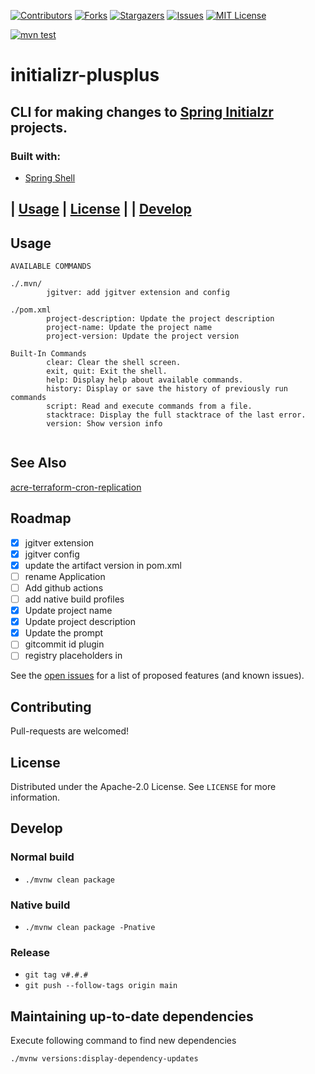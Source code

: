 [![Contributors][contributors-shield]][contributors-url]
[![Forks][forks-shield]][forks-url]
[![Stargazers][stars-shield]][stars-url]
[![Issues][issues-shield]][issues-url]
[![MIT License][license-shield]][license-url]

[![mvn test](https://github.com/dashaun/spring-initializer-next-step/actions/workflows/mvn-test.yml/badge.svg)](https://github.com/dashaun/spring-initializer-next-step/actions/workflows/mvn-test.yml)

# initializr-plusplus
## CLI for making changes to [Spring Initialzr](https://start.spring.io) projects.

### Built with:

* [Spring Shell](https://spring.io/projects/spring-shell)

## | [Usage](#usage) | [License](#license) | | [Develop](#develop)

## Usage

```text
AVAILABLE COMMANDS

./.mvn/
        jgitver: add jgitver extension and config

./pom.xml
        project-description: Update the project description
        project-name: Update the project name
        project-version: Update the project version

Built-In Commands
        clear: Clear the shell screen.
        exit, quit: Exit the shell.
        help: Display help about available commands.
        history: Display or save the history of previously run commands
        script: Read and execute commands from a file.
        stacktrace: Display the full stacktrace of the last error.
        version: Show version info
        
```


## See Also

[acre-terraform-cron-replication](https://github.com/redisgeek/acre-terraform-cron-replication)

<!-- ROADMAP -->
## Roadmap

- [X] jgitver extension
- [X] jgitver config
- [X] update the artifact version in pom.xml
- [ ] rename Application
- [ ] Add github actions
- [ ] add native build profiles
- [X] Update project name
- [X] Update project description
- [X] Update the prompt
- [ ] gitcommit id plugin
- [ ] registry placeholders in <properties>

See the [open issues](https://github.com/dashaun/spring-initializer-next-step/issues) for a list of proposed features (and known issues).

<!-- CONTRIBUTING -->
## Contributing

Pull-requests are welcomed!

<!-- LICENSE -->
## License

Distributed under the Apache-2.0 License. See `LICENSE` for more information.

## Develop

### Normal build

- `./mvnw clean package`

### Native build

- `./mvnw clean package -Pnative`

### Release

- `git tag v#.#.#`
- `git push --follow-tags origin main`

## Maintaining up-to-date dependencies

Execute following command to find new dependencies

````
./mvnw versions:display-dependency-updates
````

[contributors-shield]: https://img.shields.io/github/contributors/dashaun/spring-initializer-next-step.svg?style=for-the-badge
[contributors-url]: https://github.com/dashaun/spring-initializer-next-step/graphs/contributors
[forks-shield]: https://img.shields.io/github/forks/dashaun/spring-initializer-next-step.svg?style=for-the-badge
[forks-url]: https://github.com/dashaun/spring-initializer-next-step/network/members
[stars-shield]: https://img.shields.io/github/stars/dashaun/spring-initializer-next-step.svg?style=for-the-badge
[stars-url]: https://github.com/dashaun/spring-initializer-next-step/stargazers
[issues-shield]: https://img.shields.io/github/issues/dashaun/spring-initializer-next-step.svg?style=for-the-badge
[issues-url]: https://github.com/dashaun/spring-initializer-next-step/issues
[license-shield]: https://img.shields.io/github/license/dashaun/spring-initializer-next-step.svg?style=for-the-badge
[license-url]: https://github.com/dashaun/spring-initializer-next-step/blob/master/LICENSE.txt